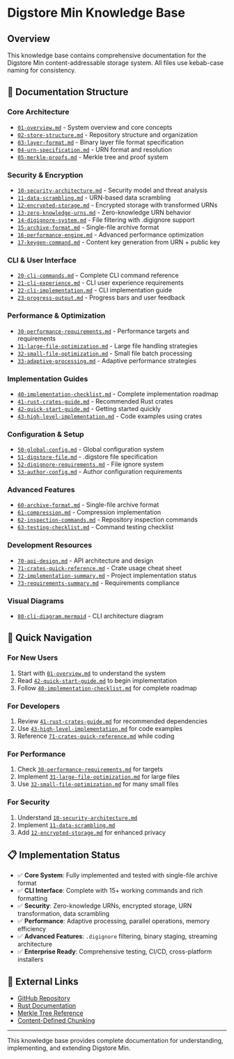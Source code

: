# Digstore Min Knowledge Base

## Overview

This knowledge base contains comprehensive documentation for the Digstore Min content-addressable storage system. All files use kebab-case naming for consistency.

## 📁 Documentation Structure

### Core Architecture
- [`01-overview.md`](01-overview.md) - System overview and core concepts
- [`02-store-structure.md`](02-store-structure.md) - Repository structure and organization
- [`03-layer-format.md`](03-layer-format.md) - Binary layer file format specification
- [`04-urn-specification.md`](04-urn-specification.md) - URN format and resolution
- [`05-merkle-proofs.md`](05-merkle-proofs.md) - Merkle tree and proof system

### Security & Encryption
- [`10-security-architecture.md`](10-security-architecture.md) - Security model and threat analysis
- [`11-data-scrambling.md`](11-data-scrambling.md) - URN-based data scrambling
- [`12-encrypted-storage.md`](12-encrypted-storage.md) - Encrypted storage with transformed URNs
- [`13-zero-knowledge-urns.md`](13-zero-knowledge-urns.md) - Zero-knowledge URN behavior
- [`14-digignore-system.md`](14-digignore-system.md) - File filtering with .digignore support
- [`15-archive-format.md`](15-archive-format.md) - Single-file archive format
- [`16-performance-engine.md`](16-performance-engine.md) - Advanced performance optimization
- [`17-keygen-command.md`](17-keygen-command.md) - Content key generation from URN + public key

### CLI & User Interface
- [`20-cli-commands.md`](20-cli-commands.md) - Complete CLI command reference
- [`21-cli-experience.md`](21-cli-experience.md) - CLI user experience requirements
- [`22-cli-implementation.md`](22-cli-implementation.md) - CLI implementation guide
- [`23-progress-output.md`](23-progress-output.md) - Progress bars and user feedback

### Performance & Optimization
- [`30-performance-requirements.md`](30-performance-requirements.md) - Performance targets and requirements
- [`31-large-file-optimization.md`](31-large-file-optimization.md) - Large file handling strategies
- [`32-small-file-optimization.md`](32-small-file-optimization.md) - Small file batch processing
- [`33-adaptive-processing.md`](33-adaptive-processing.md) - Adaptive performance strategies

### Implementation Guides
- [`40-implementation-checklist.md`](40-implementation-checklist.md) - Complete implementation roadmap
- [`41-rust-crates-guide.md`](41-rust-crates-guide.md) - Recommended Rust crates
- [`42-quick-start-guide.md`](42-quick-start-guide.md) - Getting started quickly
- [`43-high-level-implementation.md`](43-high-level-implementation.md) - Code examples using crates

### Configuration & Setup
- [`50-global-config.md`](50-global-config.md) - Global configuration system
- [`51-digstore-file.md`](51-digstore-file.md) - .digstore file specification
- [`52-digignore-requirements.md`](52-digignore-requirements.md) - File ignore system
- [`53-author-config.md`](53-author-config.md) - Author configuration requirements

### Advanced Features
- [`60-archive-format.md`](60-archive-format.md) - Single-file archive format
- [`61-compression.md`](61-compression.md) - Compression implementation
- [`62-inspection-commands.md`](62-inspection-commands.md) - Repository inspection commands
- [`63-testing-checklist.md`](63-testing-checklist.md) - Command testing checklist

### Development Resources
- [`70-api-design.md`](70-api-design.md) - API architecture and design
- [`71-crates-quick-reference.md`](71-crates-quick-reference.md) - Crate usage cheat sheet
- [`72-implementation-summary.md`](72-implementation-summary.md) - Project implementation status
- [`73-requirements-summary.md`](73-requirements-summary.md) - Requirements compliance

### Visual Diagrams
- [`80-cli-diagram.mermaid`](80-cli-diagram.mermaid) - CLI architecture diagram

## 🎯 Quick Navigation

### For New Users
1. Start with [`01-overview.md`](01-overview.md) to understand the system
2. Read [`42-quick-start-guide.md`](42-quick-start-guide.md) to begin implementation
3. Follow [`40-implementation-checklist.md`](40-implementation-checklist.md) for complete roadmap

### For Developers
1. Review [`41-rust-crates-guide.md`](41-rust-crates-guide.md) for recommended dependencies
2. Use [`43-high-level-implementation.md`](43-high-level-implementation.md) for code examples
3. Reference [`71-crates-quick-reference.md`](71-crates-quick-reference.md) while coding

### For Performance
1. Check [`30-performance-requirements.md`](30-performance-requirements.md) for targets
2. Implement [`31-large-file-optimization.md`](31-large-file-optimization.md) for large files
3. Use [`32-small-file-optimization.md`](32-small-file-optimization.md) for many small files

### For Security
1. Understand [`10-security-architecture.md`](10-security-architecture.md)
2. Implement [`11-data-scrambling.md`](11-data-scrambling.md)
3. Add [`12-encrypted-storage.md`](12-encrypted-storage.md) for enhanced privacy

## 📋 Implementation Status

- ✅ **Core System**: Fully implemented and tested with single-file archive format
- ✅ **CLI Interface**: Complete with 15+ working commands and rich formatting
- ✅ **Security**: Zero-knowledge URNs, encrypted storage, URN transformation, data scrambling
- ✅ **Performance**: Adaptive processing, parallel operations, memory efficiency
- ✅ **Advanced Features**: `.digignore` filtering, binary staging, streaming architecture
- ✅ **Enterprise Ready**: Comprehensive testing, CI/CD, cross-platform installers

## 🔗 External Links

- [GitHub Repository](https://github.com/DIG-Network/digstore)
- [Rust Documentation](https://doc.rust-lang.org/)
- [Merkle Tree Reference](https://en.wikipedia.org/wiki/Merkle_tree)
- [Content-Defined Chunking](https://restic.readthedocs.io/en/stable/100_references.html#chunking)

---

This knowledge base provides complete documentation for understanding, implementing, and extending Digstore Min.
